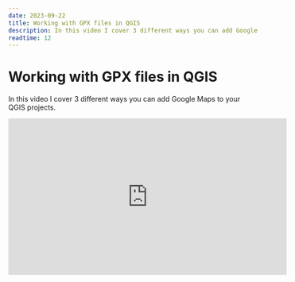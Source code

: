 ```yaml
---
date: 2023-09-22
title: Working with GPX files in QGIS
description: In this video I cover 3 different ways you can add Google Maps to your QGIS projects.
readtime: 12
---
```


# Working with GPX files in QGIS

In this video I cover 3 different ways you can add Google Maps to your QGIS projects.

<iframe width="560" height="315" src="https://www.youtube.com/embed/UgZ3WPIY-Xc?si=HwpVbzl4FOQfNL4j" title="YouTube video player" frameborder="0" allow="accelerometer; autoplay; clipboard-write; encrypted-media; gyroscope; picture-in-picture; web-share" allowfullscreen></iframe>
